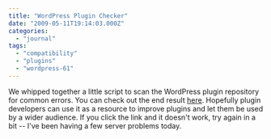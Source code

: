 ```yaml
---
title: "WordPress Plugin Checker"
date: "2009-05-11T19:14:03.000Z"
categories: 
  - "journal"
tags: 
  - "compatibility"
  - "plugins"
  - "wordpress-61"
---
```


We whipped together a little script to scan the WordPress plugin repository for common errors. You can check out the end result [here](http://plugincheck.bravenewcode.com/). Hopefully plugin developers can use it as a resource to improve plugins and let them be used by a wider audience. If you click the link and it doesn't work, try again in a bit -- I've been having a few server problems today.
